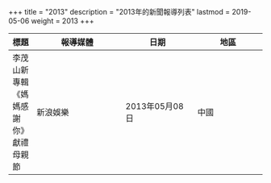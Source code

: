 +++
title = "2013"
description = "2013年的新聞報導列表"
lastmod = 2019-05-06
weight = 2013
+++

<style>
table th:nth-of-type(2) {
	width: 200px;
}
table th:nth-of-type(3), th:nth-of-type(4) {
	width: 150px;
}
</style>

標題  | 報導媒體  | 日期 | 地區
--------------|-------|------|------ 
李茂山新專輯《媽媽感謝你》獻禮母親節   | 新浪娛樂 | 2013年05月08日 |  中國